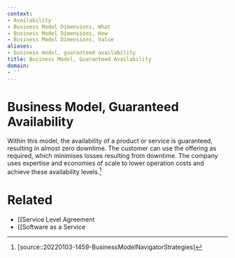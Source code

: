 ```yaml
---
context:
- Availability
- Business Model Dimensions, What
- Business Model Dimensions, How
- Business Model Dimensions, Value
aliases:
- business model, guaranteed availability
title: Business Model, Guaranteed Availability
domain:
- ''
---
```


# Business Model, Guaranteed Availability

Within this model, the availability of a product or service is guaranteed, resulting in almost zero downtime. The customer can use the offering as required, which minimises losses resulting from downtime. The company uses expertise and economies of scale to lower operation costs and achieve these availability levels.[^1]

# Related

- [[Service Level Agreement
- [[Software as a Service

[^1]: [source::20220103-1459-BusinessModelNavigatorStrategies]
